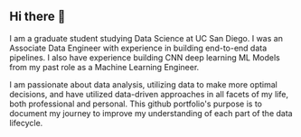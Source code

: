 ## Hi there 👋

I am a graduate student studying Data Science at UC San Diego. I was an Associate Data Engineer with experience in building end-to-end data pipelines. I also have experience building CNN deep learning ML Models from my past role as a Machine Learning Engineer.

I am passionate about data analysis, utilizing data to make more optimal decisions, and have utilized data-driven approaches in all facets of my life, both professional and personal. This github portfolio's purpose is to document my journey to improve my understanding of each part of the data lifecycle.
